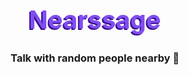 <h1 style="color:#814EEF;text-shadow: -2px 2px #360D8D;font-size:40px", align="center">Nearssage</h1>
<h3 align="center">Talk with random people nearby 📍</h3>